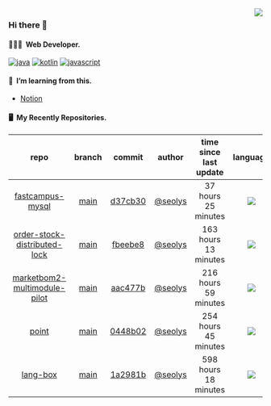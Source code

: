 <img align="right" src="https://github-readme-stats.vercel.app/api?username=seolys&show_icons=true&hide_title=true" />

### Hi there 👋

#### 🧑🏻‍💻&nbsp;&nbsp;Web Developer.


[![java](http://img.shields.io/badge/-java-black?style=flat-square&logo=)](#)
[![kotlin](http://img.shields.io/badge/-kotlin-gray?style=flat-square&logo=)](#)
[![javascript](http://img.shields.io/badge/-javascript-darkgray?style=flat-square&logo=)](#)

<!--
**seolys/seolys** is a ✨ _special_ ✨ repository because its `README.md` (this file) appears on your GitHub profile.

Here are some ideas to get you started:

- 🔭 I’m currently working on ...
- 🌱 I’m currently learning ...
- 👯 I’m looking to collaborate on ...
- 🤔 I’m looking for help with ...
- 💬 Ask me about ...
- 📫 How to reach me: ...
- 😄 Pronouns: ...
- ⚡ Fun fact: ...
-->

#### 🌱&nbsp;&nbsp;I’m learning from this.
- [Notion](https://seolnavy.notion.site/Home-f9b0154d1c6d4b6ba008ef6e4f65e709)
<!--
- [inflearn](https://github.com/seolys/TIL/blob/master/inflearn/inflearn.md)
- [book](https://github.com/seolys/TIL/blob/master/book/book.md)
- [youtube](https://github.com/seolys/TIL/blob/master/youtube/youtube.md)
-->
#### 🖥&nbsp;&nbsp;My Recently Repositories.

| repo | branch | commit | author | time since last update | language |
|:---:|:---:|:---:|:---:|:---:|:---:|
| [fastcampus-mysql](https://github.com/seolys/fastcampus-mysql) | [main](https://github.com/seolys/fastcampus-mysql/tree/main) |[d37cb30](https://github.com/seolys/fastcampus-mysql/commit/d37cb300f6b51aee428b8b5a00f3c6e0c0f2769a) | [@seolys](https://github.com/seolys) |37 hours 25 minutes | ![](https://img.shields.io/badge/language-Java-default.svg?style=flat-square)|
| [order-stock-distributed-lock](https://github.com/seolys/order-stock-distributed-lock) | [main](https://github.com/seolys/order-stock-distributed-lock/tree/main) |[fbeebe8](https://github.com/seolys/order-stock-distributed-lock/commit/fbeebe8190876f803144bb0bc01d9dec5abc1be0) | [@seolys](https://github.com/seolys) |163 hours 13 minutes | ![](https://img.shields.io/badge/language-Java-default.svg?style=flat-square)|
| [marketbom2-multimodule-pilot](https://github.com/seolys/marketbom2-multimodule-pilot) | [main](https://github.com/seolys/marketbom2-multimodule-pilot/tree/main) |[aac477b](https://github.com/seolys/marketbom2-multimodule-pilot/commit/aac477b14e5de1719983208e2cb936f68ad81b33) | [@seolys](https://github.com/seolys) |216 hours 59 minutes | ![](https://img.shields.io/badge/language-Java-default.svg?style=flat-square)|
| [point](https://github.com/seolys/point) | [main](https://github.com/seolys/point/tree/main) |[0448b02](https://github.com/seolys/point/commit/0448b02816acf69c5ab23e0fbad442b1cf0a768d) | [@seolys](https://github.com/seolys) |254 hours 45 minutes | ![](https://img.shields.io/badge/language-HTML-default.svg?style=flat-square)|
| [lang-box](https://github.com/seolys/lang-box) | [main](https://github.com/seolys/lang-box/tree/main) |[1a2981b](https://github.com/seolys/lang-box/commit/1a2981bee7f92d91770f17361422c956d947adfb) | [@seolys](https://github.com/seolys) |598 hours 18 minutes | ![](https://img.shields.io/badge/language-JavaScript-default.svg?style=flat-square)|


<!--
[![Tech Blog Badge](http://img.shields.io/badge/-Tech%20blog-black?style=flat-square&logo=github&link=https://zzsza.github.io/)](https://zzsza.github.io/) 
[![Linkedin Badge](https://img.shields.io/badge/-LinkedIn-blue?style=flat-square&logo=Linkedin&logoColor=white&link=https://www.linkedin.com/in/seong-yun-byeon-8183a8113/)](https://www.linkedin.com/in/seong-yun-byeon-8183a8113/) 
[![Youtube Badge](https://img.shields.io/badge/Youtube-ff0000?style=flat-square&logo=youtube&link=https://www.youtube.com/c/kyleschool)](https://www.youtube.com/c/kyleschool) 
[![Facebook Badge](https://img.shields.io/badge/-Facebook-1877f2?style=flat-square&logo=facebook&logoColor=white&link=https://www.facebook.com/zzsza)](https://www.facebook.com/zzsza) 
[![Instagram Badge](https://img.shields.io/badge/-Instagram-dd2a7b?style=flat-square&logo=instagram&logoColor=white&link=https://www.instagram.com/data.scientist/)](https://www.instagram.com/data.scientist/) 
[![Gmail Badge](https://img.shields.io/badge/-Gmail-d14836?style=flat-square&logo=Gmail&logoColor=white&link=mailto:snugyun01@gmail.com)](mailto:snugyun01@gmail.com)
-->

